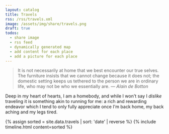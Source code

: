 ```yaml
---
layout: catalog
title: Travels
rss: /rss/travels.xml
image: /assets/img/share/travels.png
draft: true
todos:
  - share image
  - rss feed
  - dynamically generated map
  - add content for each place
  - add a picture for each place
---
```


> It is not necessarily at home that we best encounter our true selves. The furniture insists that we cannot change because it does not; the domestic setting keeps us tethered to the person we are in ordinary life, who may not be who we essentially are. — _Alain de Botton_

Deep in my heart of hearts, I am a homebody, and while I won't say I _dislike_ traveling it is something akin to running for me: a rich and rewarding endeavor which I tend to only fully appreciate once I'm back home, my back aching and my legs tired.

<style>
.tabular-content-item {
  min-height: 50px;
}  
</style>

{% assign sorted = site.data.travels | sort: 'date' | reverse %}
{% include timeline.html content=sorted %}
